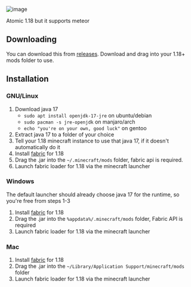 ![image](https://media.discordapp.net/attachments/396663973006540802/886686297140363315/logo.png)

Atomic 1.18 but it supports meteor

## Downloading

You can download this from [releases](https://github.com/white-devil42/Atomic-with-meteor-support/releases). Download and drag
into your 1.18+ mods folder to use.

## Installation

### GNU/Linux <!--on top-->

1. Download java 17
    - `sudo apt install openjdk-17-jre` on ubuntu/debian
    - `sudo pacman -s jre-openjdk` on manjaro/arch
    - `echo "you're on your own, good luck"` on gentoo
   <!--tbh i never used fedora so I can't help them-->
2. Extract java 17 to a folder of your choice
3. Tell your 1.18 minecraft instance to use that java 17, if it doesn't automatically do it
4. Install [fabric](https://fabricmc.net/use/) for 1.18
5. Drag the .jar into the `~/.minecraft/mods` folder, fabric api is required.
6. Launch fabric loader for 1.18 via the minecraft launcher

### Windows

The default launcher should already choose java 17 for the runtime, so you're free from steps 1-3

1. Install [fabric](https://fabricmc.net/use/) for 1.18
2. Drag the .jar into the `%appdata%/.minecraft/mods` folder, Fabric API is required
3. Launch fabric loader for 1.18 via the minecraft launcher

### Mac

1. Install [fabric](https://fabricmc.net/use/) for 1.18
2. Drag the .jar into the `~/Library/Application Support/minecraft/mods` folder
3. Launch fabric loader for 1.18 via the minecraft launcher
